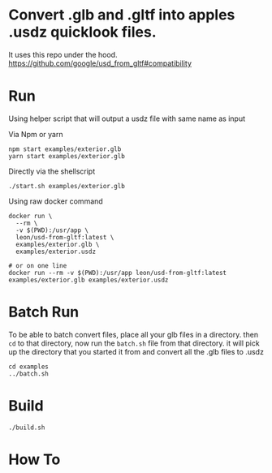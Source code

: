 # Convert .glb and .gltf into apples .usdz quicklook files.

It uses this repo under the hood.
https://github.com/google/usd_from_gltf#compatibility

# Run

Using helper script that will output a usdz file with same name as input

Via Npm or yarn


```
npm start examples/exterior.glb
yarn start examples/exterior.glb
```

Directly via the shellscript

```
./start.sh examples/exterior.glb
```

Using raw docker command

```
docker run \
  --rm \
  -v $(PWD):/usr/app \
  leon/usd-from-gltf:latest \
  examples/exterior.glb \
  examples/exterior.usdz

# or on one line
docker run --rm -v $(PWD):/usr/app leon/usd-from-gltf:latest examples/exterior.glb examples/exterior.usdz
```

# Batch Run

To be able to batch convert files, place all your glb files in a directory.
then `cd` to that directory,
now run the `batch.sh` file from that directory.
it will pick up the directory that you started it from and convert all the .glb files to .usdz

```
cd examples
../batch.sh
```

# Build

```
./build.sh
```
# How To
